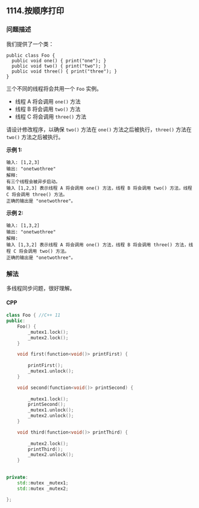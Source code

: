 ## 1114.按顺序打印

### 问题描述

我们提供了一个类：

```
public class Foo {
  public void one() { print("one"); }
  public void two() { print("two"); }
  public void three() { print("three"); }
}
```

三个不同的线程将会共用一个 `Foo` 实例。

- 线程 A 将会调用 `one()` 方法
- 线程 B 将会调用 `two()` 方法
- 线程 C 将会调用 `three()` 方法

请设计修改程序，以确保 `two()` 方法在 `one()` 方法之后被执行，`three()` 方法在 `two()` 方法之后被执行。

 

**示例 1:**

```
输入: [1,2,3]
输出: "onetwothree"
解释: 
有三个线程会被异步启动。
输入 [1,2,3] 表示线程 A 将会调用 one() 方法，线程 B 将会调用 two() 方法，线程 C 将会调用 three() 方法。
正确的输出是 "onetwothree"。
```

**示例 2:**

```
输入: [1,3,2]
输出: "onetwothree"
解释: 
输入 [1,3,2] 表示线程 A 将会调用 one() 方法，线程 B 将会调用 three() 方法，线程 C 将会调用 two() 方法。
正确的输出是 "onetwothree"。
```

### 解法

多线程同步问题，很好理解。

#### CPP

```cpp
class Foo { //C++ 11
public:
    Foo() {
        _mutex1.lock();
        _mutex2.lock();
    }

    void first(function<void()> printFirst) {
        
        printFirst();
        _mutex1.unlock();
    }

    void second(function<void()> printSecond) {
        
        _mutex1.lock();
        printSecond();
        _mutex1.unlock();
        _mutex2.unlock();
    }

    void third(function<void()> printThird) {
        
        _mutex2.lock();
        printThird();
        _mutex2.unlock();
    }
    
    
private:
    std::mutex _mutex1;
    std::mutex _mutex2;
    
};
```

